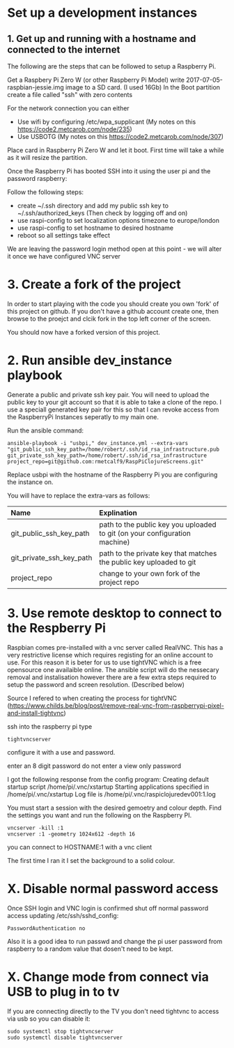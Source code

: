 # Set up a development instances

## 1. Get up and running with a hostname and connected to the internet

The following are the steps that can be followed to setup a Raspberry Pi.

Get a Raspbery Pi Zero W (or other Raspberry Pi Model)
write 2017-07-05-raspbian-jessie.img image to a SD card. (I used 16Gb)
In the Boot partition create a file called "ssh" with zero contents

For the network connection you can either
 - Use wifi by configuring /etc/wpa_supplicant (My notes on this https://code2.metcarob.com/node/235)
 - Use USBOTG (My notes on this https://code2.metcarob.com/node/307)

Place card in Raspberry Pi Zero W and let it boot. First time will take a while as it will resize the partition.

Once the Raspberry Pi has booted SSH into it using the user pi and the password raspberry:

Follow the following steps:
- create ~/.ssh directory and add my public ssh key to ~/.ssh/authorized_keys (Then check by logging off and on)
- use raspi-config to set localization options timezone to europe/london
- use raspi-config to set hostname to desired hostname
- reboot so all settings take effect

We are leaving the password login method open at this point - we will alter it once we have configured VNC server


# 3. Create a fork of the project

In order to start playing with the code you should create you own 'fork' of this project on github. If you don't have a github account create one, then browse to the proejct and clcik fork in the top left corner of the screen.

You should now have a forked version of this project. 

# 2. Run ansible dev_instance playbook

Generate a public and private ssh key pair. You will need to upload the public key to your git account so that it is able to take a clone of the repo. I use a speciall generated key pair for this so that I can revoke access from the RaspberryPi Instances seperatly to my main one.

Run the ansible command:
````
ansible-playbook -i "usbpi," dev_instance.yml --extra-vars "git_public_ssh_key_path=/home/robert/.ssh/id_rsa_infrastructure.pub git_private_ssh_key_path=/home/robert/.ssh/id_rsa_infrastructure project_repo=git@github.com:rmetcalf9/RaspPiClojureScreens.git"
````

Replace usbpi with the hostname of the Raspberry Pi you are configuring the instance on.

You will have to replace the extra-vars as follows:

 | Name                     | Explination  | 
 |:-------------------------|:------------|
 | git_public_ssh_key_path  | path to the public key you uploaded to git (on your configuration machine)
 | git_private_ssh_key_path | path to the private key that matches the public key uploaded to git
 | project_repo             | change to your own fork of the project repo


# 3. Use remote desktop to connect to the Respberry Pi

Raspbian comes pre-installed with a vnc server called RealVNC. This has a very restrictive license which requires registing for an online account to use. For this reason it is beter for us to use tightVNC which is a free opensource one availaible online. The ansible script will do the nessecary removal and instalisation however there are a few extra steps required to setup the password and screen resolution. (Described below)

Source I refered to when creating the process for tightVNC (https://www.childs.be/blog/post/remove-real-vnc-from-raspberrypi-pixel-and-install-tightvnc)


ssh into the raspberry pi
type
````
tightvncserver
````
configure it with a use and password.

enter an 8 digit password
do not enter a view only password

I got the following response from the config program:
Creating default startup script /home/pi/.vnc/xstartup
Starting applications specified in /home/pi/.vnc/xstartup
Log file is /home/pi/.vnc/raspiclojuredev001:1.log

You must start a session with the desired gemoetry and colour depth. Find the settings you want and run the following on the Raspberry PI.
````
vncserver -kill :1
vncserver :1 -geometry 1024x612 -depth 16
````

you can connect to HOSTNAME:1 with a vnc client

The first time I ran it I set the background to a solid colour.



# X. Disable normal password access

Once SSH login and VNC login is confirmed shut off normal password access updating /etc/ssh/sshd_config:
````
PasswordAuthentication no
````

Also it is a good idea to run passwd and change the pi user password from raspberry to a random value that dosen't need to be kept.

# X. Change mode from connect via USB to plug in to tv

If you are connecting directly to the TV you don't need tightvnc to access via usb so you can disable it:
````
sudo systemctl stop tightvncserver
sudo systemctl disable tightvncserver
````

